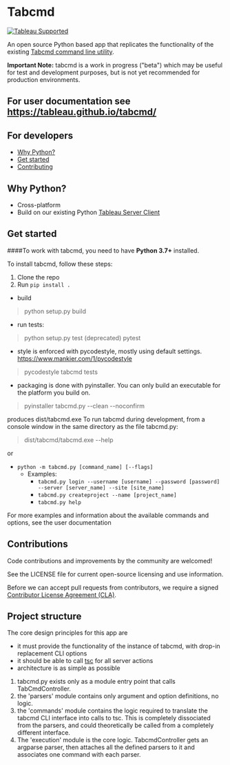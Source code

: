 # Tabcmd

[![Tableau Supported](https://img.shields.io/badge/Support%20Level-Tableau%20Supported-53bd92.svg)](https://www.tableau.com/support-levels-it-and-developer-tools)

An open source Python based app that replicates the functionality of the existing [Tabcmd command line utility](https://help.tableau.com/current/server/en-us/tabcmd.htm).

**Important Note:** tabcmd is a work in progress ("beta") which may be useful for test and development purposes, but is not yet recommended for production environments.


## For user documentation see https://tableau.github.io/tabcmd/

## For developers

* [Why Python\?](#why-python)
* [Get started](#get-started)
* [Contributing](#contributing)

## Why Python?

* Cross-platform
* Build on our existing Python [Tableau Server Client](https://github.com/tableau/server-client-python/)

## Get started

####To work with tabcmd, you need to have **Python 3.7+** installed.

To install tabcmd, follow these steps:

1. Clone the repo
2. Run `pip install .`

- build
> python setup.py build

- run tests:
> python setup.py test (deprecated)
> pytest

- style is enforced with pycodestyle, mostly using default settings. https://www.mankier.com/1/pycodestyle
> pycodestyle tabcmd tests

- packaging is done with pyinstaller. You can only build an executable for the platform you build on.
> pyinstaller tabcmd.py --clean --noconfirm

produces dist/tabcmd.exe
To run tabcmd during development, from a console window in the same directory as the file tabcmd.py:


> dist/tabcmd/tabcmd.exe --help

or 
* `python -m tabcmd.py [command_name] [--flags]`
    * Examples:
        * `tabcmd.py login --username [username] --password [password] --server [server_name] --site [site_name]`
        * `tabcmd.py createproject --name [project_name]`
        * `tabcmd.py help`
        
For more examples and information about the available commands and options, see the user documentation


## Contributions

Code contributions and improvements by the community are welcomed!

See the LICENSE file for current open-source licensing and use information. 

Before we can accept pull requests from contributors, we require a signed [Contributor License Agreement (CLA)](http://tableau.github.io/contributing.html).


## Project structure
The core design principles for this app are
- it must provide the functionality  of the instance of tabcmd, with drop-in replacement CLI options
- it should be able to call [tsc](https://github.com/tableau/server-client-python/) for all server actions
- architecture is as simple as possible

1. tabcmd.py exists only as a module entry point that calls TabCmdController.
2. the 'parsers' module contains only argument and option definitions, no logic.
3. the 'commands' module contains the logic required to translate the tabcmd CLI interface into calls to tsc. This is completely dissociated from the parsers, and could theoretically be called from a completely different interface.
4. The 'execution' module is the core logic. TabcmdController gets an argparse parser, then attaches all the defined parsers to it and associates one command with each parser.